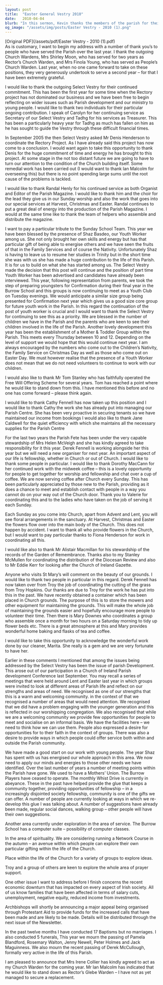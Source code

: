 ```yaml
---
layout: post
title:  "Easter General Vestry 2010"
date:   2010-04-04
blurb: "In this sermon, Kevin thanks the members of the parish for their service over the past year. He highlights the importance of community and fellowship, and acknowledges the challenges faced by the parish in engaging with the younger generation. He also discusses the impact of the economic downturn on the parish and the wider society."
og_image: "/assets/img/posts/Easter Vestry - 2010 (1).png"
---
```

[Original PDF](/assets/pdf/Easter Vestry - 2010 (1).pdf)    
As is customary, I want to begin my address with a number of thank you’s to people who have served the Parish over the last year. I thank the outgoing Church Wardens, Mrs Shirley Moon, who has served for two years as Rector’s Church Warden, and Mrs Finola Young, who has served as People’s Church Warden. Last year, when no one came forward to take on these positions, they very generously undertook to serve a second year – for that I have been extremely grateful.

I would like to thank the outgoing Select Vestry for their continued commitment. This has been the first year for some time when the Rectory project has not dominated our business and we have been free to begin reflecting on wider issues such as Parish development and our ministry to young people. I would like to thank two individuals for their particular ongoing contribution. I speak of Carolyn for her continuing service as Secretary of our Select Vestry and Tadhg for his services as Treasurer. This has been a particularly heavy year for Tadhg as much has fallen on him as he has sought to guide the Vestry through these difficult financial times.

In September 2005 the then Select Vestry asked Mr Denis Henderson to coordinate the Rectory Project. As I have already said this project has now come to a conclusion. I would want again to take this opportunity to thank Denis for the huge commitment of time and energy he has brought to this project. At some stage in the not too distant future we are going to have to turn our attention to the condition of the Church building itself. Some remedial work has been carried out (I would want to thank Ian Malcolm for overseeing this) but there is no point spending large sums until the root cause of the problems is tackled.

I would like to thank Randal Henly for his continued service as both Organist and Editor of the Parish Magazine. I would like to thank him and the choir for the lead they give us in our Sunday worship and also the work that goes into our special services at Harvest, Christmas and Easter. Randal continues to put a great deal of energy into the production of the Parish Magazine. I would at the same time like to thank the team of helpers who assemble and distribute the magazine.

I want to pay a particular tribute to the Sunday School Team. This year we have been blessed by the presence of Shaz Basdeo, our Youth Worker among us. She not only brought her own skills and energy but has that particular gift of being able to energise others and we have seen the fruits of that in the Family Services and of course the Nativity. Unfortunately Shaz is having to leave us to resume her studies in Trinity but in the short time she was with us she has made a huge contribution to the life of this Parish. It is for us to build on what she has started among us. The Select Vestry made the decision that this post will continue and the position of part time Youth Worker has been advertised and candidates have already been interviewed. This year, following representation from parents, we took the step of preparing youngsters for Confirmation during their final year in the Burrow School and this groups is now continuing to meet as a Youth Club on Tuesday evenings. We would anticipate a similar size group being presented for Confirmation next year which gives us a good size core group for future youth work in the Parish. In this regard the continuation of the post of youth worker is crucial and I would want to thank the Select Vestry for continuing to see this as a priority. We are blessed in the number of children we have in the Parish and the parents who are keen to see their children involved in the life of the Parish. Another lovely development this year has been the establishment of a Mother & Toddler Group within the Parish. This meets every Thursday between 10 and 12. Depending on the level of support we would hope that this would continue next year. I am always encouraged by the numbers who come out to the Children’s Nativity, the Family Service on Christmas Day as well as those who come out on Easter Day. We must however realise that the presence of a Youth Worker does not mean that we do not need volunteers to continue to work with our children.

I would also like to thank Mr Tom Stanley who has faithfully operated the Free Will Offering Scheme for several years. Tom has reached a point where he would like to stand down from this. I have mentioned this before and no one has come forward – please think again.

I would like to thank Cathy Fennell has now taken up this position and I would like to thank Cathy the work she has already put into managing our Parish Centre. She has been very proactive in securing tenants so we have maintained our income from bookings I would also like to thank Jane Caldwell for the quiet efficiency with which she maintains all the necessary supplies for the Parish Centre

For the last two years the Parish Fete has been under the very capable stewardship of Mrs Helen McVeigh and she has kindly agreed to take responsibility for it this year. Derek Fennell is working alongside her this year but we will need a new organiser for next year. An important aspect of our life is fellowship, whether in Church or out of Church. I would like to thank some people in particular. I would like to thank Dorothy MacCann for her continued work with the midweek coffee – this is a lovely opportunity for people to get together for worship and fellowship and chat over a cup of coffee. We are now serving coffee after Church every Sunday. This has been particularly appreciated by those new to the Parish, providing as it does a chance to meet and establish contact with people in a way you cannot do on your way out of the Church door. Thank you to Valerie for coordinating this and to the ladies who have taken on the job of serving it each Sunday.

Each Sunday as you come into Church, apart from Advent and Lent, you will see floral arrangements in the sanctuary. At Harvest, Christmas and Easter the flowers flow over into the main body of the Church. This does not happen by accident. I want to thank all who provide flowers in the Church, but I would want to pay particular thanks to Fiona Henderson for work in coordinating all this.

I would like also to thank Mr Alistair Macmillan for his stewardship of the records of the Garden of Remembrance. Thanks also to my Stanley McMullen for coordinating the distribution of the Diocesan Review and also to Mr Eddie Kerr for looking after the Church of Ireland Gazette.

Anyone who visits St Mary’s will comment on the beauty of our grounds. I would like to thank two people in particular in this regard. Derek Fennell has now taken over from Troy the job of coordinating the cutting of the grass from Troy Hopkins. Our thanks are due to Troy for the work he has put into this in the past. We have recently obtained a container which has been placed in Church grounds. The purpose of this is to store the mowers and other equipment for maintaining the grounds. This will make the whole job of maintaining the grounds easier and hopefully encourage more people to volunteer their time. Then there is Mary Downes who coordinates a group who assemble once a month for two hours on a Saturday morning to tidy up flower beds etc. There is a great atmosphere at this and Mary provides wonderful home baking and flasks of tea and coffee.

I would like to take this opportunity to acknowledge the wonderful work done by our cleaner, Marita. She really is a gem and we are very fortunate to have her.

Earlier in these comments I mentioned that among the issues being addressed by the Select Vestry has been the issue of parish Development. This arose out of our participation in a Church of Ireland Parish development Conference last September. You may recall a series of meetings that were held around Lent and Easter last year in which groups were invited to look at different areas of Parish life and reflect on our strengths and areas of need. We recognised as one of our strengths that this is a warm and welcoming community. in the context of that we recognised a number of areas that would need attention. We recognised that we did have a problem engaging with the younger generation and this is reflected in our worshipping congregation. We also recognised that while we are a welcoming community we provide few opportunities for people to meet and socialise on an informal basis. We have the facilities here – we need to think how we can use them. People also expressed a desire for opportunities for to their faith in the context of groups. There was also a desire to provide ways in which people could offer service both within and outside the Parish community.

We have made a good start on our work with young people. The year Shaz has spent with us has energised our whole approach in this area. We now need to apply our minds and energies to those other needs we have identified. Over the last number of years a number of meeting points within the Parish have gone. We used to have a Mothers’ Union. The Burrow Players have ceased to operate. The monthly Whist Drive is currently in abeyance. These in the past have helped provide the glue that keeps a community together, providing opportunities of fellowship – in a increasingly disjointed society fellowship, community is one of the gifts we can offer. A number of people are currently looking at ways in which we re-develop this glue I was talking about. A number of suggestions have already been made, regular social dances, walking group – other people will have their own suggestions.

Another area currently under exploration in the area of service. The Burrow School has a computer suite – possibility of computer classes.

In the area of spirituality. We are considering running a Network Course in the autumn – an avenue within which people can explore their own particular gifting within the life of the Church.

Place within the life of the Church for a variety of groups to explore ideas.

Troy and a group of others are keen to explore the whole area of prayer support.

One other issue I want to address before I finish concerns the recent economic downturn that has impacted on every aspect of Irish society. All of us know families that have been affected in terms of salary cuts, unemployment, negative equity, reduced income from investments.

Archbishops will shortly be announcing a major appeal being organised through Protestant Aid to provide funds for the increased calls that have been made and are likely to be made. Details will be distributed through the next issue of the Newsletter.

In the past twelve months I have conducted 17 Baptisms but no marriages. I also conducted 5 funerals, This year we mourn the passing of Pamela Blandford, Rosemary Walton, Jenny Newell, Peter Holmes and Jack Maguinness. We also mourn the recent passing of Derek McCullough, formally very active in the life of this Parish.

I am pleased to announce that Mrs Irene Collier has kindly agreed to act as my Church Warden for the coming year. Mr Ian Malcolm has indicated that he would like to stand down as Rector’s Glebe Warden – I have not as yet managed to secure a replacement.
